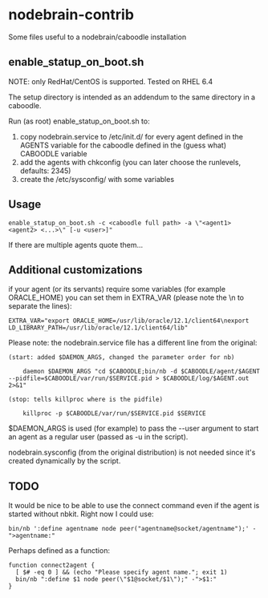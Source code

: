 nodebrain-contrib
=================

Some files useful to a nodebrain/caboodle installation

## enable_statup_on_boot.sh

NOTE: only RedHat/CentOS is supported. Tested on RHEL 6.4

The setup directory is intended as an addendum to the same directory in a caboodle.

Run (as root) enable_statup_on_boot.sh to:

1. copy nodebrain.service to /etc/init.d/<agent name> for every agent defined in the AGENTS variable for the caboodle defined in the (guess what) CABOODLE variable
2. add the agents with chkconfig (you can later choose the runlevels, defaults: 2345)
3. create the /etc/sysconfig/<agent name> with some variables

## Usage

	enable_statup_on_boot.sh -c <caboodle full path> -a \"<agent1> <agent2> <...>\" [-u <user>]"

If there are multiple agents quote them...

## Additional customizations

if your agent (or its servants) require some variables (for example ORACLE_HOME) you can set them in EXTRA_VAR (please note the \n to separate the lines):

	EXTRA_VAR="export ORACLE_HOME=/usr/lib/oracle/12.1/client64\nexport LD_LIBRARY_PATH=/usr/lib/oracle/12.1/client64/lib"

Please note: the nodebrain.service file has a different line from the original:

	(start: added $DAEMON_ARGS, changed the parameter order for nb)

        daemon $DAEMON_ARGS "cd $CABOODLE;bin/nb -d $CABOODLE/agent/$AGENT --pidfile=$CABOODLE/var/run/$SERVICE.pid > $CABOODLE/log/$AGENT.out 2>&1"

	(stop: tells killproc where is the pidfile)

        killproc -p $CABOODLE/var/run/$SERVICE.pid $SERVICE


$DAEMON_ARGS is used (for example) to pass the --user argument to start an agent as a regular user (passed as -u in the script).

nodebrain.sysconfig (from the original distribution) is not needed since it's created dynamically by the script.

## TODO

It would be nice to be able to use the connect command even if the agent is started without nbkit.
Right now I could use:

	bin/nb ':define agentname node peer("agentname@socket/agentname");' -">agentname:"

Perhaps defined as a function:

	function connect2agent {
	  [ $# -eq 0 ] && (echo "Please specify agent name."; exit 1)
	  bin/nb ":define $1 node peer(\"$1@socket/$1\");" -">$1:"
	}

